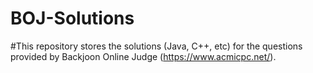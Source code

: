 # BOJ-Solutions
#This repository stores the solutions (Java, C++, etc) for the questions provided by Backjoon Online Judge (https://www.acmicpc.net/).
